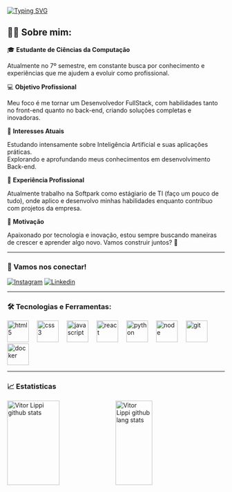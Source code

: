 [![Typing SVG](https://readme-typing-svg.herokuapp.com/?color=ff79c6&size=35&Left=true&vLeft=true&width=1000&lines=Hello+world,+meu+nome+é+Vitor+Lippi;Seja+bem-vindo!+:%29)](https://git.io/typing-svg)

## 👨‍💻 Sobre mim:
🎓 **Estudante de Ciências da Computação**
  
Atualmente no 7º semestre, em constante busca por conhecimento e experiências que me ajudem a evoluir como profissional.

💻 **Objetivo Profissional**

Meu foco é me tornar um Desenvolvedor FullStack, com habilidades tanto no front-end quanto no back-end, criando soluções completas e inovadoras.

🤖 **Interesses Atuais**

Estudando intensamente sobre Inteligência Artificial e suas aplicações práticas. <br>
Explorando e aprofundando meus conhecimentos em desenvolvimento Back-end.

💼 **Experiência Profissional**

Atualmente trabalho na Softpark como estágiario de TI (faço um pouco de tudo), onde aplico e desenvolvo minhas habilidades enquanto contribuo com projetos da empresa.

🌟 **Motivação**

Apaixonado por tecnologia e inovação, estou sempre buscando maneiras de crescer e aprender algo novo. Vamos construir juntos? 🚀

---

### 📱 Vamos nos conectar! 
[![Instagram](https://img.shields.io/badge/Instagram-E4405F?style=for-the-badge&logo=instagram&logoColor=white)](https://www.instagram.com/_vlippi/)
[![Linkedin](https://img.shields.io/badge/LinkedIn-0077B5?style=for-the-badge&logo=linkedin&logoColor=white)](https://www.linkedin.com/in/vitorlippi/)

---

### 🛠️ Tecnologias e Ferramentas:

<div align="left">    
  <a href="https://github.com/vilippi" title="Visite meu GitHub!"><img height="50" src="https://cdn.jsdelivr.net/gh/devicons/devicon@latest/icons/html5/html5-original.svg" alt="html5" style="margin-right: 15px;"></a>
  <img height="50" src="https://cdn.jsdelivr.net/gh/devicons/devicon@latest/icons/css3/css3-original.svg" alt="css3" style="margin-right: 15px;">
  <img height="50" src="https://cdn.jsdelivr.net/gh/devicons/devicon@latest/icons/javascript/javascript-original.svg" alt="javascript" style="margin-right: 15px;">
  <img height="50" src="https://cdn.jsdelivr.net/gh/devicons/devicon@latest/icons/react/react-original.svg" alt="react" style="margin-right: 15px;">
  <img height="50" src="https://cdn.jsdelivr.net/gh/devicons/devicon@latest/icons/python/python-original.svg" alt="python" style="margin-right: 15px;">
  <img height="50" src="https://cdn.jsdelivr.net/gh/devicons/devicon@latest/icons/nodejs/nodejs-original.svg" alt="node" style="margin-right: 15px;">
  <img height="50" src="https://cdn.jsdelivr.net/gh/devicons/devicon@latest/icons/git/git-original.svg" alt="git" style="margin-right: 15px;">
  <img height="50" src="https://cdn.jsdelivr.net/gh/devicons/devicon@latest/icons/docker/docker-plain.svg" alt="docker" style="margin-right: 15px;">
</div>

---

### 📈 Estatisticas 
<div align="left">  
  <img width="49%x" height="195px" src="https://github-readme-stats.vercel.app/api?username=vilippi&theme=dracula" alt="Vitor Lippi github stats"/> 
  <img width="41%" height="195px" src="https://github-readme-stats.vercel.app/api/top-langs/?username=vilippi&layout=compact&theme=dracula&hide-border=true" alt="Vitor Lippi github lang stats"/>
</div>


<!--
**vilippi/vilippi** is a ✨ _special_ ✨ repository because its `README.md` (this file) appears on your GitHub profile.

Here are some ideas to get you started:

- 🔭 I’m currently working on ...
- 🌱 I’m currently learning ...
- 👯 I’m looking to collaborate on ...
- 🤔 I’m looking for help with ...
- 💬 Ask me about ...
- 📫 How to reach me: ...
- 😄 Pronouns: ...
- ⚡ Fun fact: ...
-->
